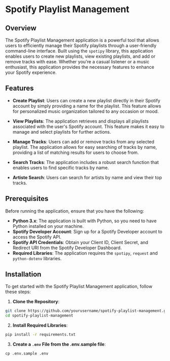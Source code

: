 # Spotify Playlist Management

## Overview

The Spotify Playlist Management application is a powerful tool that allows users to efficiently manage their Spotify playlists through a user-friendly command-line interface. Built using the `spotipy` library, this application enables users to create new playlists, view existing playlists, and add or remove tracks with ease. Whether you're a casual listener or a music enthusiast, this application provides the necessary features to enhance your Spotify experience.

## Features

- **Create Playlist**: Users can create a new playlist directly in their Spotify account by simply providing a name for the playlist. This feature allows for personalized music organization tailored to any occasion or mood.

- **View Playlists**: The application retrieves and displays all playlists associated with the user's Spotify account. This feature makes it easy to manage and select playlists for further actions.

- **Manage Tracks**: Users can add or remove tracks from any selected playlist. The application allows for easy searching of tracks by name, providing a list of matching results for users to choose from.

- **Search Tracks**: The application includes a robust search function that enables users to find specific tracks by name.

- **Artiste Search**: Users can search for artists by name and view their top tracks.

## Prerequisites

Before running the application, ensure that you have the following:

- **Python 3.x**: The application is built with Python, so you need to have Python installed on your machine.
- **Spotify Developer Account**: Sign up for a Spotify Developer account to access the Spotify API.
- **Spotify API Credentials**: Obtain your Client ID, Client Secret, and Redirect URI from the Spotify Developer Dashboard.
- **Required Libraries**: The application requires the `spotipy`, `request` and `python-dotenv` libraries.

## Installation

To get started with the Spotify Playlist Management application, follow these steps:

1. **Clone the Repository**:

```bash
git clone https://github.com/yourusername/spotify-playlist-management.git
cd spotify-playlist-management
```

2. **Install Required Libraries**:

```bash
pip install -r requirements.txt
```

3. **Create a `.env` File from the .env.sample file**:

```
cp .env.sample .env
```
